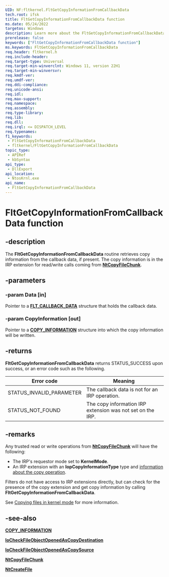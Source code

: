 ```yaml
---
UID: NF:fltkernel.FltGetCopyInformationFromCallbackData
tech.root: ifsk
title: FltGetCopyInformationFromCallbackData function
ms.date: 05/24/2022
targetos: Windows
description: Learn more about the FltGetCopyInformationFromCallbackData function.
prerelease: false
keywords: ["FltGetCopyInformationFromCallbackData function"]
ms.keywords: FltGetCopyInformationFromCallbackData
req.header: fltkernel.h
req.include-header:
req.target-type: Universal
req.target-min-winverclnt: Windows 11, version 22H1
req.target-min-winversvr: 
req.kmdf-ver: 
req.umdf-ver: 
req.ddi-compliance:
req.unicode-ansi: 
req.idl: 
req.max-support: 
req.namespace: 
req.assembly: 
req.type-library: 
req.lib:
req.dll:
req.irql: <= DISPATCH_LEVEL
req.typenames: 
f1_keywords:
 - FltGetCopyInformationFromCallbackData
 - fltkernel/FltGetCopyInformationFromCallbackData
topic_type:
 - APIRef
 - kbSyntax
api_type:
 - DllExport
api_location:
 - NtosKrnl.exe
api_name:
 - FltGetCopyInformationFromCallbackData
---
```


# FltGetCopyInformationFromCallbackData function

## -description

The **FltGetCopyInformationFromCallbackData** routine retrieves copy information from the callback data, if present. The copy information is in the IRP extension for read/write calls coming from [**NtCopyFileChunk**](nf-ntifs-ntcopyfilechunk.md).

## -parameters

### -param Data [in]

Pointer to a [**FLT_CALLBACK_DATA**](/windows-hardware/drivers/ddi/fltkernel/ns-fltkernel-_flt_callback_data) structure that holds the callback data.

### -param CopyInformation [out]

Pointer to a [**COPY_INFORMATION**](ns-ntifs-copy_information.md) structure into which the copy information will be written.

## -returns

**FltGetCopyInformationFromCallbackData** returns STATUS_SUCCESS upon success, or an error code such as the following.

| Error code | Meaning |
| ---------- | ------- |
| STATUS_INVALID_PARAMETER | The callback data is not for an IRP operation. |
| STATUS_NOT_FOUND | The copy information IRP extension was not set on the IRP. |

## -remarks

Any trusted read or write operations from [**NtCopyFileChunk**](nf-ntifs-ntcopyfilechunk.md) will have the following:

* The IRP's requestor mode set to **KernelMode**.
* An IRP extension with an **IopCopyInformationType** type and [information about the copy operation](ns-ntifs-copy_information.md).

Filters do not have access to IRP extensions directly, but can check for the presence of the copy extension and get copy information by calling **FltGetCopyInformationFromCallbackData**.

See [Copying files in kernel mode](km-file-copy.md) for more information.

## -see-also

[**COPY_INFORMATION**](ns-ntifs-copy_information.md)

[**IoCheckFileObjectOpenedAsCopyDestination**](nf-ntifs-iocheckfileobjectopenedascopydestination.md)

[**IoCheckFileObjectOpenedAsCopySource**](nf-ntifs-iocheckfileobjectopenedascopysource.md)

[**NtCopyFileChunk**](nf-ntifs-ntcopyfilechunk.md)

[**NtCreateFile**](/windows-hardware/drivers/ddi/ntifs/nf-ntifs-ntcreatefile)
